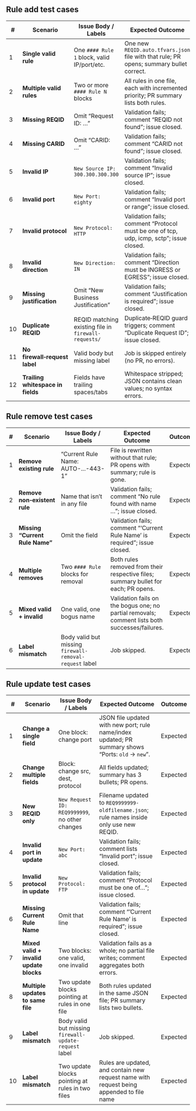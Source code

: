 ## Rule add test cases

| #  | Scenario                          | Issue Body / Labels                                  | Expected Outcome                                                                        |  Outcome    |
| -- | --------------------------------- | ---------------------------------------------------- | --------------------------------------------------------------------------------------- |------------------|
| 1  | **Single valid rule**             | One `#### Rule 1` block, valid IP/port/etc.          | One new `REQID.auto.tfvars.json` file with that rule; PR opens; summary bullet correct. |     Expected     |
| 2  | **Multiple valid rules**          | Two or more `#### Rule N` blocks                     | All rules in one file, each with incremented priority; PR summary lists both rules.     |     Expected     |
| 3  | **Missing REQID**                 | Omit “Request ID: …”                                 | Validation fails; comment “REQID not found”; issue closed.                              |     Expected     |
| 4  | **Missing CARID**                 | Omit “CARID: …”                                      | Validation fails; comment “CARID not found”; issue closed.                              |     Expected     |
| 5  | **Invalid IP**                    | `New Source IP: 300.300.300.300`                     | Validation fails; comment “Invalid source IP”; issue closed.                            |     Expected     |
| 6  | **Invalid port**                  | `New Port: eighty`                                   | Validation fails; comment “Invalid port or range”; issue closed.                        |     Expected     |
| 7  | **Invalid protocol**              | `New Protocol: HTTP`                                 | Validation fails; comment “Protocol must be one of tcp, udp, icmp, sctp”; issue closed. |     Expected     |
| 8  | **Invalid direction**             | `New Direction: IN`                                  | Validation fails; comment “Direction must be INGRESS or EGRESS”; issue closed.          |     Expected     |
| 9  | **Missing justification**         | Omit “New Business Justification”                    | Validation fails; comment “Justification is required”; issue closed.                    |     Expected     |
| 10 | **Duplicate REQID**               | REQID matching existing file in `firewall-requests/` | Duplicate‑REQID guard triggers; comment “Duplicate Request ID”; issue closed.           |     Expected     |
| 11 | **No firewall‑request label**     | Valid body but missing label                         | Job is skipped entirely (no PR, no errors).                                             |     Expected     |
| 12 | **Trailing whitespace in fields** | Fields have trailing spaces/tabs                     | Whitespace stripped; JSON contains clean values; no syntax errors.                      |     Expected     |

## Rule remove test cases

| # | Scenario                        | Issue Body / Labels                                    | Expected Outcome                                                                               |    Outcome     |
| - | ------------------------------- | ------------------------------------------------------ | ---------------------------------------------------------------------------------------------- |----------------|
| 1 | **Remove existing rule**        | “Current Rule Name: AUTO-...-443-1”                    | File is rewritten without that rule; PR opens with summary; rule is gone.                      |    Expected    |
| 2 | **Remove non‑existent rule**    | Name that isn’t in any file                            | Validation fails; comment “No rule found with name …”; issue closed.                           |    Expected    |
| 3 | **Missing “Current Rule Name”** | Omit the field                                         | Validation fails; comment “‘Current Rule Name’ is required”; issue closed.                     |    Expected    |
| 4 | **Multiple removes**            | Two `#### Rule` blocks for removal                     | Both rules removed from their respective files; summary bullet for each; PR opens.             |    Expected    |
| 5 | **Mixed valid + invalid**       | One valid, one bogus name                              | Validation fails on the bogus one; no partial removals; comment lists both successes/failures. |    Expected    |
| 6 | **Label mismatch**              | Body valid but missing `firewall-removal-request` label | Job skipped.                                                                                  |    Expected    |


## Rule update test cases

| #  | Scenario                                | Issue Body / Labels                                    | Expected Outcome                                                                                   |     Outcome      |
| -- | --------------------------------------- | ------------------------------------------------------ | -------------------------------------------------------------------------------------------------- |------------------|
| 1  | **Change a single field**               | One block: change port                                 | JSON file updated with new port; rule name/index updated; PR summary shows “Ports: `old` → `new`”. |     Expected     |
| 2  | **Change multiple fields**              | Block: change src, dest, protocol                      | All fields updated; summary has 3 bullets; PR opens.                                               |     Expected     |
| 3  | **New REQID only**                      | `New Request ID: REQ9999999`, no other changes         | Filename updated to `REQ9999999-oldfilename.json`; rule names inside only use new REQID.           |     Expected     |
| 4  | **Invalid port in update**              | `New Port: abc`                                        | Validation fails; comment lists “Invalid port”; issue closed.                                      |     Expected     |
| 5  | **Invalid protocol in update**          | `New Protocol: FTP`                                    | Validation fails; comment “Protocol must be one of…”; issue closed.                                |     Expected     |
| 6  | **Missing Current Rule Name**           | Omit that line                                         | Validation fails; comment “’Current Rule Name’ is required”; issue closed.                         |     Expected     |
| 7  | **Mixed valid + invalid update blocks** | Two blocks: one valid, one invalid                     | Validation fails as a whole; no partial file writes; comment aggregates both errors.               |     Expected     |
| 8  | **Multiple updates to same file**       | Two update blocks pointing at rules in one file        | Both rules updated in the same JSON file; PR summary lists two bullets.                            |     Expected     |
| 9  | **Label mismatch**                      | Body valid but missing `firewall-update-request` label | Job skipped.                                                                                       |     Expected     |
| 10 | **Label mismatch**                      | Two update blocks pointing at rules in two files       | Rules are updated, and contain new request name with request being appended to file name           |     Expected     |
